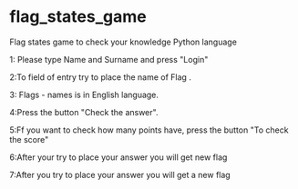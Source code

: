 # flag_states_game
Flag states game to check your knowledge
Python language

1: Please type Name and Surname and press "Login"

2:To field of entry try to place the name of Flag .

3: Flags - names is in English language.

4:Press the button "Check the answer".

5:Ff you want to check how many points  have, press the button "To check the score"

6:After your try to place your answer you will get new flag

7:After you try to place your answer you will get a new flag

